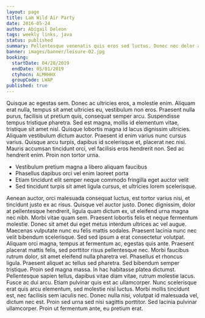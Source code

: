 ```yaml
---
layout: page
title: Lam Wild Air Party
date: 2016-05-24
author: Abigail Deleon
tags: weekly links, java
status: published
summary: Pellentesque venenatis quis eros sed luctus. Donec nec dolor aliquam.
banner: images/banner/leisure-02.jpg
booking:
  startDate: 04/28/2019
  endDate: 05/01/2019
  ctyhocn: ALMHHHX
  groupCode: LWAP
published: true
---
```

Quisque ac egestas sem. Donec ac ultricies eros, a molestie enim. Aliquam erat nulla, tempus sit amet ultricies eu, vestibulum non eros. Praesent nulla purus, facilisis ut pretium quis, consequat semper arcu. Suspendisse tempus tristique pharetra. Sed est magna, mollis id elementum vitae, tristique sit amet nisl. Quisque lobortis magna id lacus dignissim ultricies. Aliquam vestibulum dictum auctor. Praesent id enim varius nunc cursus varius. Quisque arcu turpis, dapibus id scelerisque et, placerat nec nisi. Mauris accumsan tincidunt orci, vel facilisis eros hendrerit non. Sed ac hendrerit enim. Proin non tortor urna.

* Vestibulum pretium magna a libero aliquam faucibus
* Phasellus dapibus orci vel enim laoreet porta
* Etiam tincidunt elit semper neque commodo fringilla eget auctor velit
* Sed tincidunt turpis sit amet ligula cursus, et ultricies lorem scelerisque.

Aenean auctor, orci malesuada consequat luctus, est tortor varius nisi, et tincidunt justo ex ac risus. Quisque vel auctor justo. Donec dignissim, dolor at pellentesque hendrerit, ligula quam dictum ex, ut eleifend urna magna nec nibh. Morbi vitae quam sem. Praesent lobortis felis et neque fermentum molestie. Donec sit amet dui eget metus interdum ultrices ac vel augue. Maecenas vulputate nunc eu felis mattis sodales. Praesent lacinia nunc nec velit bibendum scelerisque. Sed sed ipsum a erat consectetur volutpat. Aliquam orci magna, tempus at fermentum ac, egestas quis ante.
Praesent placerat mattis felis, sed porttitor risus pellentesque nec. Morbi faucibus rutrum dolor, sit amet eleifend nulla pharetra vel. Phasellus et rhoncus ligula. Praesent aliquet ac tellus sed pharetra. Sed bibendum semper tristique. Proin sed magna massa. In hac habitasse platea dictumst. Pellentesque sapien tellus, dapibus vitae diam vitae, rutrum molestie lacus. Fusce ac dui arcu. Etiam pulvinar quis est ac ullamcorper. Nunc scelerisque erat quis arcu elementum, sed molestie nisl luctus. Morbi mollis tincidunt est, nec facilisis sem iaculis nec. Donec nulla nisi, volutpat id malesuada vel, dictum nec est. Proin sed urna sed nisi sagittis porttitor. Sed lacinia pulvinar ullamcorper. Proin ut fermentum ante, eu pretium erat.
